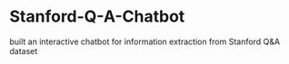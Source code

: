 # Stanford-Q-A-Chatbot
built an interactive chatbot for information extraction from Stanford Q&amp;A dataset
